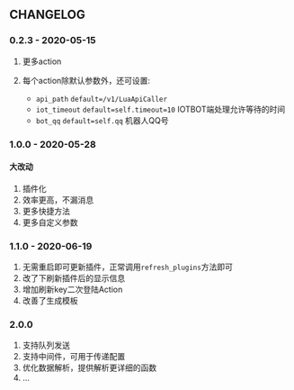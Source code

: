 ## CHANGELOG

### 0.2.3 - 2020-05-15

1. 更多action

2. 每个action除默认参数外，还可设置:
	- `api_path` `default=/v1/LuaApiCaller`
	- `iot_timeout`  `default=self.timeout=10` IOTBOT端处理允许等待的时间
    - `bot_qq`  `default=self.qq` 机器人QQ号

### 1.0.0 - 2020-05-28

#### 大改动
1. 插件化
2. 效率更高，不漏消息
3. 更多快捷方法
4. 更多自定义参数

### 1.1.0 - 2020-06-19
1. 无需重启即可更新插件，正常调用`refresh_plugins`方法即可
2. 改了下刷新插件后的显示信息
3. 增加刷新key二次登陆Action
4. 改善了生成模板

### 2.0.0
1. 支持队列发送
2. 支持中间件，可用于传递配置
3. 优化数据解析，提供解析更详细的函数
4. ...